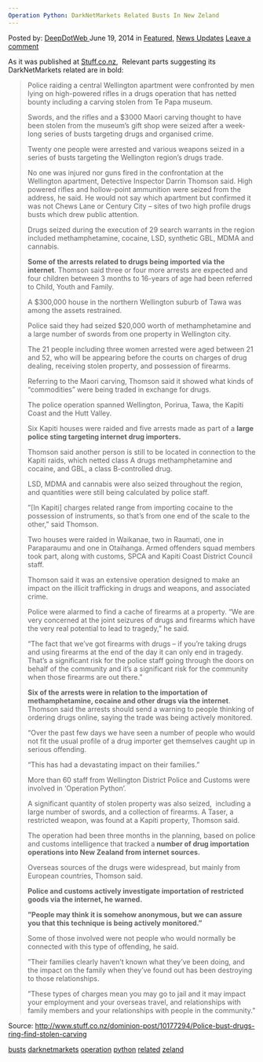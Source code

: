 ```yaml
---
Operation Python: DarkNetMarkets Related Busts In New Zeland
---
```

<article class="post-listing post-6108 post type-post status-publish format-standard has-post-thumbnail hentry  tag-busts tag-darknetmarkets tag-operation tag-python tag-zeland">
    <div class="post-inner">
        <span>Posted by: <a href="https://www.deepdotweb.com/author/admin/" title="">DeepDotWeb </a></span>
    <span>June 19, 2014</span>
    <span>in <a href="https://www.deepdotweb.com/category/deepdot-news/" rel="category tag">Featured</a>, <a href="https://www.deepdotweb.com/category/news-updates/" rel="category tag">News Updates</a></span>
    <span><a href="https://www.deepdotweb.com/2014/06/19/operation-python-darknetmarkets-related-busts-new-zeland/#respond">Leave a comment</a></span>
    </p>
    <div class="clear"></div>
    <div class="entry">
    <p>As it was published at <a href="http://www.stuff.co.nz/dominion-post/10177294/Police-bust-drugs-ring-find-stolen-carving">Stuff.co.nz</a>,  Relevant parts suggesting its DarkNetMarkets related are in bold:</p>
    <blockquote><p>Police raiding a central Wellington apartment were confronted by men lying on high-powered rifles in a drugs operation that has netted bounty including a carving stolen from Te Papa museum.</p>
    <p>Swords, and the rifles and a $3000 Maori carving thought to have been stolen from the museum&#8217;s gift shop were seized after a week-long series of busts targeting drugs and organised crime.</p>
    <p>Twenty one people were arrested and various weapons seized in a series of busts targeting the Wellington region&#8217;s drugs trade.</p>
    <p>No one was injured nor guns fired in the confrontation at the Wellington apartment, Detective Inspector Darrin Thomson said. High powered rifles and hollow-point ammunition were seized from the address, he said. He would not say which apartment but confirmed it was not Chews Lane or Century City &#8211; sites of two high profile drugs busts which drew public attention.</p>
    <p>Drugs seized during the execution of 29 search warrants in the region included methamphetamine, cocaine, LSD, synthetic GBL, MDMA and cannabis.</p>
    <p><strong>Some of the arrests related to drugs being imported via the internet</strong>. Thomson said three or four more arrests are expected and four children between 3 months to 16-years of age had been referred to Child, Youth and Family.</p>
    <p>A $300,000 house in the northern Wellington suburb of Tawa was among the assets restrained.</p>
    <p>Police said they had seized $20,000 worth of methamphetamine and a large number of swords from one property in Wellington city.</p>
    <p>The 21 people including three women arrested were aged between 21 and 52, who will be appearing before the courts on charges of drug dealing, receiving stolen property, and possession of firearms.</p>
    <p>Referring to the Maori carving, Thomson said it showed what kinds of &#8220;commodities&#8221; were being traded in exchange for drugs.</p>
    <p>The police operation spanned Wellington, Porirua, Tawa, the Kapiti Coast and the Hutt Valley.</p>
    <p>Six Kapiti houses were raided and five arrests made as part of a <strong>large police sting targeting internet drug importers.</strong></p>
    <p>Thomson said another person is still to be located in connection to the Kapiti raids, which netted class A drugs methamphetamine and cocaine, and GBL, a class B-controlled drug.</p>
    <p>LSD, MDMA and cannabis were also seized throughout the region, and quantities were still being calculated by police staff.</p>
    <p>&#8221;[In Kapiti] charges related range from importing cocaine to the possession of instruments, so that&#8217;s from one end of the scale to the other,&#8221; said Thomson.</p>
    <p>Two houses were raided in Waikanae, two in Raumati, one in Paraparaumu and one in Otaihanga. Armed offenders squad members took part, along with customs, SPCA and Kapiti Coast District Council staff.</p>
    <p>Thomson said it was an extensive operation designed to make an impact on the illicit trafficking in drugs and weapons, and associated crime.</p>
    <p>Police were alarmed to find a cache of firearms at a property. &#8220;We are very concerned at the joint seizures of drugs and firearms which have the very real potential to lead to tragedy,&#8221; he said.</p>
    <p>&#8220;The fact that we&#8217;ve got firearms with drugs &#8211; if you&#8217;re taking drugs and using firearms at the end of the day it can only end in tragedy. That&#8217;s a significant risk for the police staff going through the doors on behalf of the community and it&#8217;s a significant risk for the community when those firearms are out there.&#8221;</p>
    <p><strong>Six of the arrests were in relation to the importation of methamphetamine, cocaine and other drugs via the internet</strong>. Thomson said the arrests should send a warning to people thinking of ordering drugs online, saying the trade was being actively monitored.</p>
    <p>&#8220;Over the past few days we have seen a number of people who would not fit the usual profile of a drug importer get themselves caught up in serious offending.</p>
    <p>&#8220;This has had a devastating impact on their families.&#8221;</p>
    <p>More than 60 staff from Wellington District Police and Customs were involved in &#8216;Operation Python&#8217;.</p>
    <p>A significant quantity of stolen property was also seized,  including a large number of swords, and a collection of firearms. A Taser, a restricted weapon, was found at a Kapiti property, Thomson said.</p>
    <p>The operation had been three months in the planning, based on police and customs intelligence that tracked a<strong> number of drug importation operations into New Zealand from internet sources. </strong></p>
    <p>Overseas sources of the drugs were widespread, but mainly from European countries, Thomson said.</p>
    <p><strong>Police and customs actively investigate importation of restricted goods via the internet, he warned. </strong></p>
    <p><strong>&#8221;People may think it is somehow anonymous, but we can assure you that this technique is being actively monitored.&#8221; </strong></p>
    <p>Some of those involved were not people who would normally be connected with this type of offending, he said.</p>
    <p>&#8221;Their families clearly haven&#8217;t known what they&#8217;ve been doing, and the impact on the family when they&#8217;ve found out has been destroying to those relationships.</p>
    <p>&#8221;These types of charges mean you may go to jail and it may impact your employment and your overseas travel, and relationships with family members and your relationships with people in the community.&#8221;</p></blockquote>
    <p>Source: <a href="http://www.stuff.co.nz/dominion-post/10177294/Police-bust-drugs-ring-find-stolen-carving" target="_blank">http://www.stuff.co.nz/dominion-post/10177294/Police-bust-drugs-ring-find-stolen-carving</a></p>
    </div>
    <a href="https://www.deepdotweb.com/tag/busts/" rel="tag">busts</a> <a href="https://www.deepdotweb.com/tag/darknetmarkets/" rel="tag">darknetmarkets</a> <a href="https://www.deepdotweb.com/tag/operation/" rel="tag">operation</a> <a href="https://www.deepdotweb.com/tag/python/" rel="tag">python</a> <a href="https://www.deepdotweb.com/tag/related/" rel="tag">related</a> <a href="https://www.deepdotweb.com/tag/zeland/" rel="tag">zeland</a></span> <span style="display:none" class="updated">2014-06-19</span>
    <div style="display:none" class="vcard author" itemprop="author" itemscope itemtype="http://schema.org/Person"><strong class="fn" itemprop="name">
    </div>
</article>

